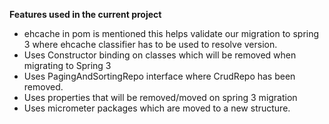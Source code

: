 **Features used in the current project**

* ehcache in pom is mentioned this helps validate our migration to spring 3 where ehcache classifier has to be used to resolve version.
* Uses Constructor binding on classes which will be removed when migrating to Spring 3
* Uses PagingAndSortingRepo interface where CrudRepo has been removed.
* Uses properties that will be removed/moved on spring 3 migration
* Uses micrometer packages which are moved to a new structure.

